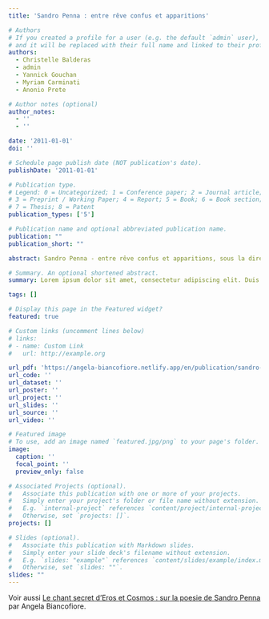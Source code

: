 ```yaml
---
title: 'Sandro Penna : entre rêve confus et apparitions'

# Authors
# If you created a profile for a user (e.g. the default `admin` user), write the username (folder name) here
# and it will be replaced with their full name and linked to their profile.
authors:
  - Christelle Balderas
  - admin
  - Yannick Gouchan
  - Myriam Carminati
  - Anonio Prete

# Author notes (optional)
author_notes:
  - ''
  - ''

date: '2011-01-01'
doi: ''

# Schedule page publish date (NOT publication's date).
publishDate: '2011-01-01'

# Publication type.
# Legend: 0 = Uncategorized; 1 = Conference paper; 2 = Journal article;
# 3 = Preprint / Working Paper; 4 = Report; 5 = Book; 6 = Book section;
# 7 = Thesis; 8 = Patent
publication_types: ['5']

# Publication name and optional abbreviated publication name.
publication: ""
publication_short: ""

abstract: Sandro Penna - entre rêve confus et apparitions, sous la direction de Christelle Balderas-Laignelet et Angela Biancofiore.<br> <b>Textes</b> de Christelle Balderas, Angela Biancofiore, Yannick Gouchan, Myriam Carminati, Anonio Prete. <br> <b>Traduction</b> du recueil  Rêve confus (Garzanti, 1980) par Christelle Balderas-Laignelet. <br> <b>Peintures</b> d’Angela Biancofiore. <br><br> Un hommage à la poésie de Sandro Penna, telle est la forme d’un livre collectif sur la poésie du ‘poète de la légèreté’, poète de l’amour et du chant, à contrecourant de la parole officielle, parole modeste qui se fait résonance, parole da la rencontre qui célèbre la beauté du monde. L’œuvre est immense dans son apparente simplicité, le poème se construit dans une musicalité incantatoire, la parole poétique se rapproche du sens et le suspend. Connaître et faire connaître la poésie de Penna est le but de cet ouvrage qui réunit les travaux de plusieurs chercheurs, les différentes lectures se croisent autour des axes essentiels de l’univers poétique de l’auteur. Pénétrer dans l’univers poétique de Penna signifie non seulement retrouver toute une tradition littéraire italienne, de Dante et Pétrarque jusqu’à Pascoli, Saba et Pasolini mais également entendre, ressentir ces affinités à fleur de peau avec Baudelaire, Rimbaud et Gide ; de manière secrète  ou parfois évidente, l’endécasyllabe structure de l’intérieur le chant, la transgression des règles de la prosodie se greffe sur le terrain d’une vaste tradition poétique. Pourtant, jamais le vers ne se présente en tant que forme pure ou artifice, son apparente simplicité renoue avec la réalité du monde, la poésie est au plus près de la vie. <br><br> <b>Prix 22 €</b> <br> Commande par e Mail <a href="mailto:info.cladole@free.fr">info.cladole@free.fr</a> <br> 7, rue de l’Aqueduc 34160 Castries   tél. 09 51 97 57 90.

# Summary. An optional shortened abstract.
summary: Lorem ipsum dolor sit amet, consectetur adipiscing elit. Duis posuere tellus ac convallis placerat. Proin tincidunt magna sed ex sollicitudin condimentum.

tags: []

# Display this page in the Featured widget?
featured: true

# Custom links (uncomment lines below)
# links:
# - name: Custom Link
#   url: http://example.org

url_pdf: 'https://angela-biancofiore.netlify.app/en/publication/sandro-penna/le-chant-secret-dEros-et-Cosmos.pdf'
url_code: ''
url_dataset: ''
url_poster: ''
url_project: ''
url_slides: ''
url_source: ''
url_video: ''

# Featured image
# To use, add an image named `featured.jpg/png` to your page's folder.
image:
  caption: ''
  focal_point: ''
  preview_only: false

# Associated Projects (optional).
#   Associate this publication with one or more of your projects.
#   Simply enter your project's folder or file name without extension.
#   E.g. `internal-project` references `content/project/internal-project/index.md`.
#   Otherwise, set `projects: []`.
projects: []

# Slides (optional).
#   Associate this publication with Markdown slides.
#   Simply enter your slide deck's filename without extension.
#   E.g. `slides: "example"` references `content/slides/example/index.md`.
#   Otherwise, set `slides: ""`.
slides: ""
---
```


Voir aussi [Le chant secret d’Eros et Cosmos : sur la poesie de Sandro Penna](https://angela-biancofiore.netlify.app/en/publication/sandro-penna/le-chant-secret-dEros-et-Cosmos.pdf) par Angela Biancofiore.